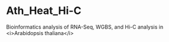# Ath_Heat_Hi-C
Bioinformatics analysis of RNA-Seq, WGBS, and Hi-C analysis in &lt;i>Arabidopsis thaliana&lt;/i>
